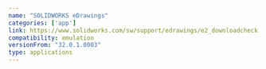 ```yaml
---
name: "SOLIDWORKS eDrawings"
categories: ['app']
link: https://www.solidworks.com/sw/support/edrawings/e2_downloadcheck.htm
compatibility: emulation
versionFrom: "32.0.1.0003"
type: applications
---
```


